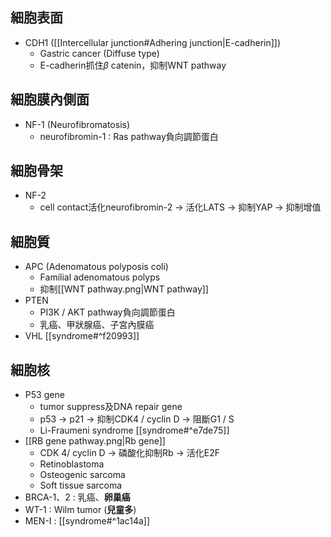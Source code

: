 ## 細胞表面
- CDH1 ([[Intercellular junction#Adhering junction|E-cadherin]])
	- Gastric cancer (Diffuse type)
	- E-cadherin抓住$\beta$ catenin，抑制WNT pathway
## 細胞膜內側面
- NF-1 (Neurofibromatosis)
	- neurofibromin-1 : Ras pathway負向調節蛋白
## 細胞骨架
- NF-2
	- cell contact活化neurofibromin-2 -> 活化LATS -> 抑制YAP -> 抑制增值
## 細胞質
- APC (Adenomatous polyposis coli)
	- Familial adenomatous polyps
	- 抑制[[WNT pathway.png|WNT pathway]]
- PTEN
	- PI3K / AKT pathway負向調節蛋白
	- 乳癌、甲狀腺癌、子宮內膜癌
- VHL [[syndrome#^f20993]]
## 細胞核
- P53 gene
	- tumor suppress及DNA repair gene
	- p53 -> p21 -> 抑制CDK4 / cyclin D -> 阻斷G1 / S
	- Li-Fraumeni syndrome [[syndrome#^e7de75]]
- [[RB gene pathway.png|Rb gene]]
	- CDK 4/ cyclin D -> 磷酸化抑制Rb -> 活化E2F
	- Retinoblastoma
	- Osteogenic sarcoma
	- Soft tissue sarcoma
- BRCA-1、2 : 乳癌、**卵巢癌**
- WT-1 : Wilm tumor (**兒童多**)
- MEN-I : [[syndrome#^1ac14a]]
